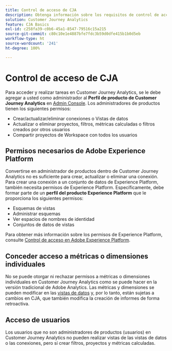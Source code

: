 ```yaml
---
title: Control de acceso de CJA
description: Obtenga información sobre los requisitos de control de acceso para crear conexiones, agregar conjuntos de datos, crear vistas de datos, etc.
solution: Customer Journey Analytics
feature: CJA Basics
exl-id: c258fa39-c0b6-45a1-8547-79516c15a215
source-git-commit: c80c10e1e4887bfe7fdc3b59d0dfe415b1b0d5eb
workflow-type: ht
source-wordcount: '241'
ht-degree: 100%

---
```


# Control de acceso de CJA

Para acceder y realizar tareas en Customer Journey Analytics, se le debe agregar a usted como administrador al **Perfil de producto de Customer Journey Analytics** en [Admin Console](https://adminconsole.adobe.com/enterprise/). Los administradores de productos tienen los siguientes permisos:

* Crear/actualizar/eliminar conexiones o Vistas de datos
* Actualizar o eliminar proyectos, filtros, métricas calculadas o filtros creados por otros usuarios
* Compartir proyectos de Workspace con todos los usuarios

## Permisos necesarios de Adobe Experience Platform

Convertirse en administrador de productos dentro de Customer Journey Analytics no es suficiente para crear, actualizar o eliminar una conexión. Para crear una conexión a un conjunto de datos de Experience Platform, también necesita permisos de Experience Platform. Específicamente, debe formar parte de un **perfil del producto Experience Platform** que le proporciona los siguientes permisos:

* Esquemas de vistas
* Administrar esquemas
* Ver espacios de nombres de identidad
* Conjuntos de datos de vistas

Para obtener más información sobre los permisos de Experience Platform, consulte [Control de acceso en Adobe Experience Platform](https://experienceleague.adobe.com/docs/experience-platform/access-control/home.html?lang=es).

## Conceder acceso a métricas o dimensiones individuales

No se puede otorgar ni rechazar permisos a métricas o dimensiones individuales en Customer Journey Analytics como se puede hacer en la versión tradicional de Adobe Analytics. Las métricas y dimensiones se pueden modificar en las [vistas de datos](/help/data-views/data-views.md) y, por lo tanto, están sujetas a cambios en CJA, que también modifica la creación de informes de forma retroactiva.

## Acceso de usuarios

Los usuarios que no son administradores de productos (usuarios) en Customer Journey Analytics no pueden realizar vistas de las vistas de datos o las conexiones, pero sí crear filtros, proyectos y métricas calculadas.

